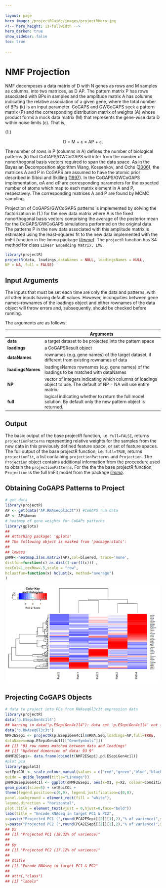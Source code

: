 ```yaml
---

layout: page
hero_image: /projectRGuide/images/projectRHero.jpg
<!-- hero_height: is-fullwidth -->
hero_darken: true
show_sidebar: false
toc: true

---
```


# NMF Projection

NMF decomposes a data matrix of D with N genes as rows and M samples as columns, into two matrices, as D AP. The pattern matrix P has rows associated with BPs in samples and the amplitude matrix A has columns indicating the relative association of a given gene, where the total number of BPs (k) is an input parameter. CoGAPS and GWCoGAPS seek a pattern matrix (P) and the corresponding distribution matrix of weights (A) whose product forms a mock data matrix (M) that represents the gene-wise data D within noise limits (ε). That is,

(1.)

<p style="text-align: center;">D = M + ε = AP + ε.</p>

The number of rows in P (columns in A) defines the number of biological patterns (k) that CoGAPS/GWCoGAPS will infer from the number of nonorthogonal basis vectors required to span the data space. As in the Bayesian Decomposition algorithm Wang, Kossenkov, and Ochs (<a href="https://bmcbioinformatics.biomedcentral.com/articles/10.1186/1471-2105-7-175" target="_blank">2006</a>), the matrices A and P in CoGAPS are assumed to have the atomic prior described in Sibisi and Skilling (<a href="https://academic.oup.com/jrsssb/article/59/1/217/7083066" target="_blank">1997</a>). In the CoGAPS/GWCoGAPS implementation, αA and αP are corresponding parameters for the expected number of atoms which map to each matrix element in A and P, respectively. The corresponding matrices A and P are found by MCMC sampling.

Projection of CoGAPS/GWCoGAPS patterns is implemented by solving the factorization in (1.) for the new data matrix where A is the fixed nonorthogonal basis vectors comprising the average of the posterior mean for the CoGAPS/GWCoGAPS simulations performed on the original data. The patterns P in the new data associated with this amplitude matrix is estimated using the least-squares fit to the new data implemented with the lmFit function in the limma package (<a href="https://bioconductor.org/packages/3.17/bioc/html/limma.html" target="_blank">*limma*</a>). The ```projectR``` function has S4 method for class ```Linear Embedding Matrix, LME```.

```r
library(projectR)
projectR(data, loadings,dataNames = NULL, loadingsNames = NULL,
NP = NA, full = FALSE)
```

## Input Arguments

The inputs that must be set each time are only the data and patterns, with all other inputs having default values. However, inconguities between gene names–rownames of the loadings object and either rownames of the data object will throw errors and, subsequently, should be checked before running.

The arguments are as follows:

|                   | Arguments                                                                                                             |
|-------------------|-----------------------------------------------------------------------------------------------------------------------|
| **data**          | a target dataset to be projected into the pattern space                                                               |
| **loadings**      | a CoGAPSResult object                                                                                                 |
| **dataNames**     | rownames (e.g. gene names) of the target dataset, if different from existing rownames of data                         |
| **loadingsNames** | loadingsNames rownames (e.g. gene names) of the loadings to be matched with dataNames                                 |
| **NP**            | vector of integers indicating which columns of loadings object to use. The default of NP = NA will use entire matrix. |
| **full**          | logical indicating whether to return the full model solution. By default only the new pattern object is returned.     |

## Output

The basic output of the base projectR function, i.e. ```full=FALSE```, returns ```projectionPatterns``` representing relative weights for the samples from the new data in this previously defined feature space, or set of feature spaces. The full output of the base projectR function, i.e. ```full=TRUE```, returns ```projectionFit```, a list containing ```projectionPatterns``` and ```Projection```. The ```Projection``` object contains additional information from the proceedure used to obtain the ```projectionPatterns```. For the the the base projectR function, ```Projection``` is the full lmFit model from the package <a href="https://bioconductor.org/packages/3.17/bioc/html/limma.html" target="_blank">*limma*</a>.

## Obtaining CoGAPS Patterns to Project

```r
# get data
library(projectR)
AP <- get(data("AP.RNAseq6l3c3t")) #CoGAPS run data
AP <- AP$Amean
# heatmap of gene weights for CoGAPs patterns
library(gplots)
##
## Attaching package: 'gplots'
## The following object is masked from 'package:stats':
##
## lowess
pNMF<-heatmap.2(as.matrix(AP),col=bluered, trace='none',
distfun=function(c) as.dist(1-cor(t(c))) ,
cexCol=1,cexRow=.5,scale = "row",
hclustfun=function(x) hclust(x, method="average")
)
```

![CoGAPS Projected Pattern Figure](/images/CoGAPSProjectedPatternFigure.png)

## Projecting CoGAPS Objects

```r
# data to project into PCs from RNAseq6l3c3t expression data
library(projectR)
data('p.ESepiGen4c1l4')
## Warning in data("p.ESepiGen4c1l4"): data set 'p.ESepiGen4c1l4' not found
data('p.RNAseq6l3c3t')
NMF2ESepi <- projectR(p.ESepiGen4c1l$mRNA.Seq,loadings=AP,full=TRUE,
dataNames=map.ESepiGen4c1l[["GeneSymbols"]])
## [1] "93 row names matched between data and loadings"
## [1] "Updated dimension of data: 93 9"
dNMF2ESepi<- data.frame(cbind(t(NMF2ESepi),pd.ESepiGen4c1l))
#plot pca
library(ggplot2)
setEpiCOL <- scale_colour_manual(values = c("red","green","blue","black"),
guide = guide_legend(title="Lineage"))
pNMF2ESepiGen4c1l <- ggplot(dNMF2ESepi, aes(x=X1, y=X2, colour=Condition)) +
geom_point(size=5) + setEpiCOL +
theme(legend.position=c(0,0), legend.justification=c(0,0),
panel.background = element_rect(fill = "white"),
legend.direction = "horizontal",
plot.title = element_text(vjust = 0,hjust=0,face="bold"))
labs(title = "Encode RNAseq in target PC1 & PC2",
x=paste("Projected PC1 (",round(PCA2ESepi[[2]][1],2),"% of varience)",sep=""),
y=paste("Projected PC2 (",round(PCA2ESepi[[2]][2],2),"% of varience)",sep=""))
## $x
## [1] "Projected PC1 (18.32% of varience)"
##
## $y
## [1] "Projected PC2 (17.12% of varience)"
##
## $title
## [1] "Encode RNAseq in target PC1 & PC2"
##
## attr(,"class")
## [1] "labels"
```
